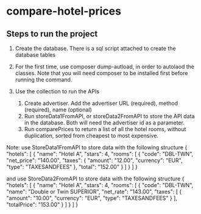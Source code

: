 # compare-hotel-prices

## Steps to run the project

1. Create the database. There is a sql script attached to create the database tables

2. For the first time, use composer dump-autload, in order to autolaod the classes. Note that you will need composer to be installed first before running the command.

3. Use the collection to run the APIs
   1. Create advertiser. Add the advertiser URL (required), method (required), name (optional)
   2. Run storeData1FromAPI, or storeData2FromAPI to store the API data in the database. Both will need the advertiser id as a parameter.
   3. Run comparePrices to return a list of all the hotel rooms, without duplication, sorted from cheapest to most expensive.

Note: use StoreData1FromAPI to store data with the following structure
{
"hotels": [ {
"name": "Hotel A",
"stars": 4,
"rooms": [ {
"code": "DBL-TWN",
"net_price": "140.00",
"taxes": {
"amount": "12.00",
"currency": "EUR",
"type": "TAXESANDFEES"
},
"total": "152.00"
} ]
} ]
}

and use StoreData2FromAPI to store data with the following structure
{
"hotels": [ {
"name": "Hotel A",
"stars": 4,
"rooms": [ {
"code": "DBL-TWN",
"name": "Double or Twin SUPERIOR",
"net_rate": "143.00",
"taxes": [ {
"amount": "10.00",
"currency": "EUR",
"type": "TAXESANDFEES"
} ],
"totalPrice": "153.00"
} ]
} ]
}
